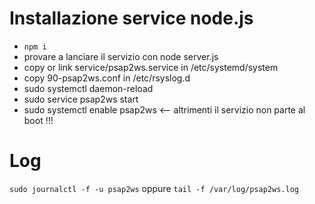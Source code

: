 # Installazione service node.js

- ```npm i```
- provare a lanciare il servizio con node server.js
- copy or link service/psap2ws.service in /etc/systemd/system
- copy 90-psap2ws.conf in /etc/rsyslog.d
- sudo systemctl daemon-reload
- sudo service psap2ws start
- sudo systemctl enable psap2ws <-- altrimenti il servizio non parte al boot !!!

# Log

```sudo journalctl -f -u psap2ws```
oppure
```tail -f /var/log/psap2ws.log```



